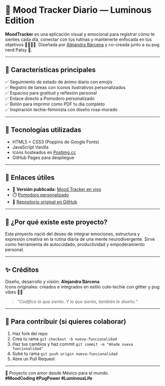 # 💖 Mood Tracker Diario — Luminous Edition

**MoodTracker** es una aplicación visual y emocional para registrar cómo te sientes cada día, conectar con tus rutinas y mantenerte enfocada en tus objetivos 🧘‍♀️🧠✨. Diseñada por [Alejandra Bárcena](https://github.com/alejandrabarcena) y co-creada junto a su pug nerd Patsy 🐾.

---

## 🌟 Características principales

✅ Seguimiento de estado de ánimo diario con emojis  
✅ Registro de tareas con íconos ilustrativos personalizados  
✅ Espacios para gratitud y reflexión personal  
✅ Enlace directo a Pomodoro personalizado  
✅ Botón para imprimir como PDF tu día completo  
✅ Inspiración techie-feminista con diseño rosa-morado  

---

## 🧩 Tecnologías utilizadas

- HTML5 + CSS3 (Poppins de Google Fonts)
- JavaScript Vanilla
- Icons hosteados en [Postimg.cc](https://postimg.cc)
- GitHub Pages para despliegue

---

## 🔗 Enlaces útiles

- 🔴 **Versión publicada:** [Mood Tracker en vivo](https://alejandrabarcena.github.io/MoodTracker/)
- ⏱️ [Pomodoro personalizado](https://codepen.io/Lunes-Montag/full/KwpxzdL)
- 📁 [Repositorio original en GitHub](https://github.com/alejandrabarcena/MoodTracker)

---

## 🧠 ¿Por qué existe este proyecto?

Este proyecto nació del deseo de integrar emociones, estructura y expresión creativa en la rutina diaria de una mente neurodivergente. Sirve como herramienta de autocuidado, productividad y empoderamiento personal.

---

## ✨ Créditos

Diseño, desarrollo y visión: **Alejandra Bárcena**  
Icons originales: creados e integrados en estilo cute-techie con glitter y pug vibes 🐶💜  

> _"Codifico lo que siento. Y lo que siento, también lo diseño."_  

---

## 📌 Para contribuir (si quieres colaborar)

1. Haz fork del repo  
2. Crea tu rama `git checkout -b nueva-funcionalidad`  
3. Haz tus cambios y haz commit `git commit -m "Añade nueva funcionalidad"`  
4. Sube tu rama `git push origin nueva-funcionalidad`  
5. Abre un Pull Request

---

🦄 Proyecto con amor desde México para el mundo.  
**#MoodCoding #PugPower #LuminousLife**
